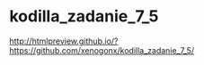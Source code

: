 # kodilla_zadanie_7_5
http://htmlpreview.github.io/?https://github.com/xenogonx/kodilla_zadanie_7_5/
